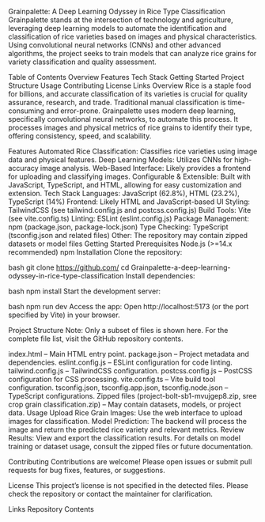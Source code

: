 Grainpalette: A Deep Learning Odyssey in Rice Type Classification
Grainpalette stands at the intersection of technology and agriculture, leveraging deep learning models to automate the identification and classification of rice varieties based on images and physical characteristics. Using convolutional neural networks (CNNs) and other advanced algorithms, the project seeks to train models that can analyze rice grains for variety classification and quality assessment.

Table of Contents
Overview
Features
Tech Stack
Getting Started
Project Structure
Usage
Contributing
License
Links
Overview
Rice is a staple food for billions, and accurate classification of its varieties is crucial for quality assurance, research, and trade. Traditional manual classification is time-consuming and error-prone. Grainpalette uses modern deep learning, specifically convolutional neural networks, to automate this process. It processes images and physical metrics of rice grains to identify their type, offering consistency, speed, and scalability.

Features
Automated Rice Classification: Classifies rice varieties using image data and physical features.
Deep Learning Models: Utilizes CNNs for high-accuracy image analysis.
Web-Based Interface: Likely provides a frontend for uploading and classifying images.
Configurable & Extensible: Built with JavaScript, TypeScript, and HTML, allowing for easy customization and extension.
Tech Stack
Languages: JavaScript (62.8%), HTML (23.2%), TypeScript (14%)
Frontend: Likely HTML and JavaScript-based UI
Styling: TailwindCSS (see tailwind.config.js and postcss.config.js)
Build Tools: Vite (see vite.config.ts)
Linting: ESLint (eslint.config.js)
Package Management: npm (package.json, package-lock.json)
Type Checking: TypeScript (tsconfig.json and related files)
Other: The repository may contain zipped datasets or model files
Getting Started
Prerequisites
Node.js (>=14.x recommended)
npm
Installation
Clone the repository:

bash
git clone https://github.com/
cd Grainpalette-a-deep-learning-odyssey-in-rice-type-classification
Install dependencies:

bash
npm install
Start the development server:

bash
npm run dev
Access the app: Open http://localhost:5173 (or the port specified by Vite) in your browser.

Project Structure
Note: Only a subset of files is shown here. For the complete file list, visit the GitHub repository contents.

index.html – Main HTML entry point.
package.json – Project metadata and dependencies.
eslint.config.js – ESLint configuration for code linting.
tailwind.config.js – TailwindCSS configuration.
postcss.config.js – PostCSS configuration for CSS processing.
vite.config.ts – Vite build tool configuration.
tsconfig.json, tsconfig.app.json, tsconfig.node.json – TypeScript configurations.
Zipped files (project-bolt-sb1-mvujgep8.zip, sree crop grain classification.zip) – May contain datasets, models, or project data.
Usage
Upload Rice Grain Images: Use the web interface to upload images for classification.
Model Prediction: The backend will process the image and return the predicted rice variety and relevant metrics.
Review Results: View and export the classification results.
For details on model training or dataset usage, consult the zipped files or future documentation.

Contributing
Contributions are welcome! Please open issues or submit pull requests for bug fixes, features, or suggestions.

License
This project’s license is not specified in the detected files. Please check the repository or contact the maintainer for clarification.

Links
Repository Contents
